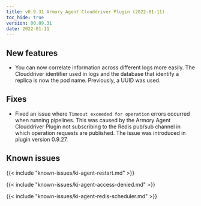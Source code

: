```yaml
---
title: v0.9.31 Armory Agent Clouddriver Plugin (2022-01-11)
toc_hide: true
version: 00.09.31
date: 2022-01-11
---
```


## New features

* You can now correlate information across different logs more easily. The Clouddriver identifier used in logs and the database that identify a replica is now the pod name. Previously, a UUID was used.

## Fixes

* Fixed an issue where `Timeout exceeded for operation` errors occurred when running pipelines. This was caused by the Armory Agent Clouddriver Plugin not subscribing to the Redis pub/sub channel in which operation requests are published. The issue was introduced in plugin version 0.9.27.

## Known issues

{{< include "known-issues/ki-agent-restart.md" >}}

{{< include "known-issues/ki-agent-access-denied.md" >}}

{{< include "known-issues/ki-agent-redis-scheduler.md" >}}